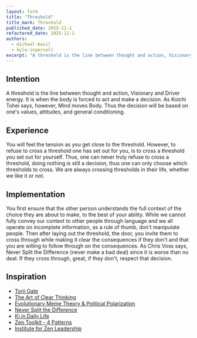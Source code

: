 ```yaml
---
layout: form
title: "Threshold"
title_mark: Threshold
published_date: 2025-11-1
refactored_date: 2025-11-1
authors:
  - michael-basil
  - kyle-ingersoll
excerpt: "A threshold is the line between thought and action, Visionary and Driver energy."
---
```


## Intention

A threshold is the line between thought and action, Visionary and Driver energy. It is when the body is forced to act and make a decision. As Koichi Tohei says, however, Mind moves Body. Thus the decision will be based on one's values, attitudes, and general conditioning.

## Experience

You will feel the tension as you get close to the threshold. However, to refuse to cross a threshold one has set out for you, is to cross a threshold you set out for yourself. Thus, one can never truly refuse to cross a threshold, doing nothing is still a decision, thus one can only choose which thresholds to cross. We are always crossing thresholds in their life, whether we like it or not. 

## Implementation

You first ensure that the other person understands the full context of the choice they are about to make, to the best of your ability. While we cannot fully convey our context to other people through language and we all operate on incomplete information, as a rule of thumb, don't manipulate people. Then after laying out the threshold, the door, you invite them to cross through while making it clear the consequences if they don't and that you are willing to follow through on the consequences. As Chris Voss says, Never Split the Difference (never make a bad deal) since it is worse than no deal. If they cross through, great, if they don't, respect that decision. 

## Inspiration

- [Torii Gate](https://theartofzen.org/the-enchanting-world-of-torii-gates-in-japan/)
- [The Art of Clear Thinking](https://www.amazon.com/Art-Clear-Thinking-Timeless-Decisions/dp/125028144X)
- [Evolutionary Meme Theory & Political Polarization](https://www.youtube.com/watch?v=PvGiL9lRkJA)
- [Never Split the Difference](https://www.amazon.com/Never-Split-Difference-Negotiating-Depended/dp/0062407805)
- [Ki in Daily Life](https://www.amazon.com/Ki-Daily-Life-Koichi-Tohei/dp/4889960716)
- [Zen Toolkit - 4 Patterns](https://vimeo.com/944675826/c57a7ce142)
- [Institute for Zen Leadership](https://zenleader.global/)
